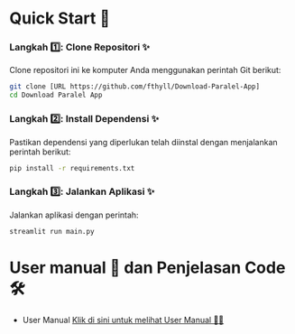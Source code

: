 # Quick Start 🚀

### Langkah 1️⃣: Clone Repositori ✨

Clone repositori ini ke komputer Anda menggunakan perintah Git berikut:

```bash
git clone [URL https://github.com/fthyll/Download-Paralel-App]
cd Download Paralel App
```

### Langkah 2️⃣: Install Dependensi ✨

Pastikan dependensi yang diperlukan telah diinstal dengan menjalankan perintah berikut:

```bash
pip install -r requirements.txt
```

### Langkah 3️⃣: Jalankan Aplikasi ✨

Jalankan aplikasi dengan perintah:

```bash
streamlit run main.py
```
# User manual 🧾 dan Penjelasan Code 🛠️
- User Manual [Klik di sini untuk melihat User Manual 👋🏻](./UserManual.md)
